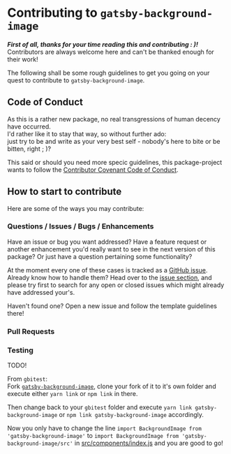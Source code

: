 # Contributing to `gatsby-background-image`

_**First of all, thanks for your time reading this and contributing : )!**_   
Contributors are always welcome here and can't be thanked enough for their work!

The following shall be some rough guidelines to get you going on your quest to 
contribute to `gatsby-background-image`.

## Code of Conduct

As this is a rather new package, no real transgressions of human decency
have occurred.  
I'd rather like it to stay that way, so without further ado:   
just try to be and write as your very best self - nobody's here to bite or be 
bitten, right ; )?  

This said or should you need more specic guidelines, 
this package-project wants to follow the [Contributor Covenant Code of Conduct](CODE_OF_CONDUCT.md).

## How to start to contribute

Here are some of the ways you may contribute:

### Questions / Issues / Bugs / Enhancements

Have an issue or bug you want addressed? Have a feature request or another 
enhancement you'd really want to see in the next version of this package?
Or just have a question pertaining some functionality?

At the moment every one of these cases is tracked as a [GitHub issue](https://guides.github.com/features/issues/).
Already know how to handle them? Head over to the [issue section](https://github.com/timhagn/gatsby-background-image/issues),
and please try first to search for any open or closed issues which might already 
have addressed your's. 
  
Haven't found one? Open a new issue and follow the template guidelines there!

### Pull Requests

### Testing


TODO!

From `gbitest`:  
Fork [`gatsby-background-image`](https://github.com/timhagn/gatsby-background-image), 
clone your fork of it to it's own folder and execute either `yarn link` or `npm link` 
in there.

Then change back to your `gbitest` folder and execute 
`yarn link gatsby-background-image` or `npm link gatsby-background-image` accordingly.

Now you only have to change the line `import BackgroundImage from 'gatsby-background-image'`
to `import BackgroundImage from 'gatsby-background-image/src'` in 
[src/components/index.js](src/components/index.js) and you are good to go!    

